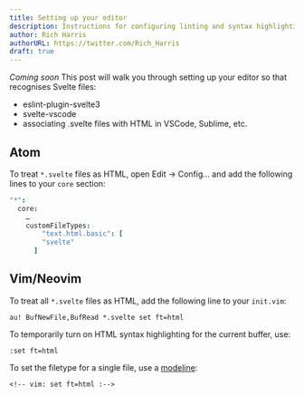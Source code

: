```yaml
---
title: Setting up your editor
description: Instructions for configuring linting and syntax highlighting
author: Rich Harris
authorURL: https://twitter.com/Rich_Harris
draft: true
---
```


*Coming soon* This post will walk you through setting up your editor so that recognises Svelte files:

* eslint-plugin-svelte3
* svelte-vscode
* associating .svelte files with HTML in VSCode, Sublime, etc.

## Atom

To treat `*.svelte` files as HTML, open Edit → Config... and add the following lines to your `core` section:

```cson
"*":
  core:
    …
    customFileTypes:
	    "text.html.basic": [
        "svelte"
      ]
```

## Vim/Neovim

To treat all `*.svelte` files as HTML, add the following line to your `init.vim`:

```
au! BufNewFile,BufRead *.svelte set ft=html
```

To temporarily turn on HTML syntax highlighting for the current buffer, use:

```
:set ft=html
```

To set the filetype for a single file, use a [modeline](https://vim.fandom.com/wiki/Modeline_magic):

```
<!-- vim: set ft=html :-->
```
